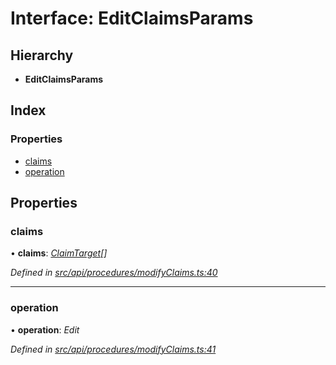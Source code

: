 # Interface: EditClaimsParams

## Hierarchy

* **EditClaimsParams**

## Index

### Properties

* [claims](editclaimsparams.md#claims)
* [operation](editclaimsparams.md#operation)

## Properties

###  claims

• **claims**: *[ClaimTarget](claimtarget.md)[]*

*Defined in [src/api/procedures/modifyClaims.ts:40](https://github.com/PolymathNetwork/polymesh-sdk/blob/2085ef5/src/api/procedures/modifyClaims.ts#L40)*

___

###  operation

• **operation**: *Edit*

*Defined in [src/api/procedures/modifyClaims.ts:41](https://github.com/PolymathNetwork/polymesh-sdk/blob/2085ef5/src/api/procedures/modifyClaims.ts#L41)*
